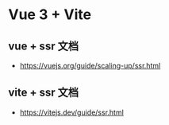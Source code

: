 # Vue 3 + Vite

## vue + ssr 文档

- https://vuejs.org/guide/scaling-up/ssr.html

## vite + ssr 文档

- https://vitejs.dev/guide/ssr.html
